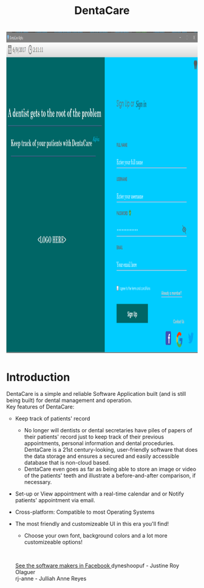 <center> <h1> DentaCare <h1>
<img src="sc.PNG" alt="HTML5 Icon" style="width:1290px;height:845px;"> </center> <p>
<h1> Introduction
</h1> 
DentaCare is a simple and reliable Software Application built (and is still being built) for dental management and operation. <br>
Key features of DentaCare: <br>
<ul style="list-style-type:circle">
<li> Keep track of patients' record </li>
<ul> <li> No longer will dentists or dental secretaries have piles of papers of their patients' record just to keep track of their previous appointments, personal information and dental proceduries. DentaCare is a 21st century-looking, user-friendly software that does the data storage and ensures a secured and easily accessible database that is non-cloud based. </li> 
<li> DentaCare even goes as far as being able to store an image or video of the patients' teeth and illustrate a before-and-after comparison, if necessary. </li> </ul> </ul>
<ul> <li> Set-up or View appointment with a real-time calendar and or Notify patients' appointment via email. </li> </ul>
<ul> <li> Cross-platform: Compatible to most Operating Systems </li> </ul>
<ul> <li> The most friendly and customizeable UI in this era you'll find! </li> 
<ul> <li> Choose your own font, background colors and a lot more customizeable options! </li> </ul> <p> <br>

<a href= "https://www.facebook.com/groups/473984372933874/"> <u> See the software makers in Facebook </u> </a> 
dyneshoopuf - Justine Roy Olaguer <br>
rj-anne - Julliah Anne Reyes <br>

